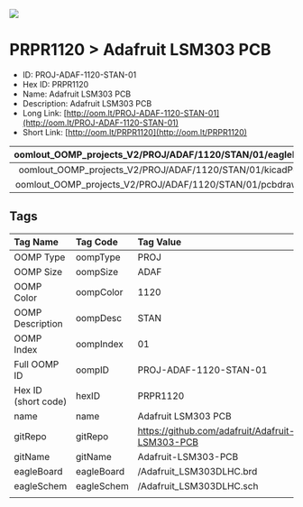 


  
![][im]
# PRPR1120 > Adafruit LSM303 PCB

- ID: PROJ-ADAF-1120-STAN-01
- Hex ID: PRPR1120
- Name: Adafruit LSM303 PCB
- Description: Adafruit LSM303 PCB
- Long Link: [http://oom.lt/PROJ-ADAF-1120-STAN-01](http://oom.lt/PROJ-ADAF-1120-STAN-01)
- Short Link: [http://oom.lt/PRPR1120](http://oom.lt/PRPR1120)
  

|oomlout_OOMP_projects_V2/PROJ/ADAF/1120/STAN/01/eagleImage.png|oomlout_OOMP_projects_V2/PROJ/ADAF/1120/STAN/01/eagleSchemImage.png|oomlout_OOMP_projects_V2/PROJ/ADAF/1120/STAN/01/kicadPcb3dFront.png|oomlout_OOMP_projects_V2/PROJ/ADAF/1120/STAN/01/kicadPcb3dBack.png|
| :---: | :---: | :---: | :---: |
|oomlout_OOMP_projects_V2/PROJ/ADAF/1120/STAN/01/kicadPcb3d.png|oomlout_OOMP_projects_V2/PROJ/ADAF/1120/STAN/01/bomBack.png|oomlout_OOMP_projects_V2/PROJ/ADAF/1120/STAN/01/bomFront.png|oomlout_OOMP_projects_V2/PROJ/ADAF/1120/STAN/01/pcbdraw.svg|
|oomlout_OOMP_projects_V2/PROJ/ADAF/1120/STAN/01/pcbdrawBack.svg||||

## Tags
  

|Tag Name|Tag Code|Tag Value|
| :--- | :--- | :--- |
|OOMP Type|oompType|PROJ|
|OOMP Size|oompSize|ADAF|
|OOMP Color|oompColor|1120|
|OOMP Description|oompDesc|STAN|
|OOMP Index|oompIndex|01|
|Full OOMP ID|oompID|PROJ-ADAF-1120-STAN-01|
|Hex ID (short code)|hexID|PRPR1120|
|name|name|Adafruit LSM303 PCB|
|gitRepo|gitRepo|https://github.com/adafruit/Adafruit-LSM303-PCB|
|gitName|gitName|Adafruit-LSM303-PCB|
|eagleBoard|eagleBoard|/Adafruit_LSM303DLHC.brd|
|eagleSchem|eagleSchem|/Adafruit_LSM303DLHC.sch|
||||



[im]: PROJ/ADAF/1120/STAN/01/kicadPcb3d_450.png
